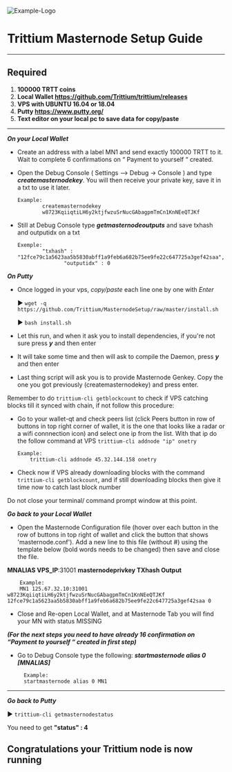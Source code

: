 ![Example-Logo](https://avatars.githubusercontent.com/u/74295691?s=460&u=d19fb6a5f6df729cb0d9f5478a1619edd56cd415&v=4)

# Trittium Masternode Setup Guide
***
## Required
1) **100000 TRTT coins**
2) **Local Wallet https://github.com/Trittium/trittium/releases**
3) **VPS with UBUNTU 16.04 or 18.04**
4) **Putty https://www.putty.org/**
5) **Text editor on your local pc to save data for copy/paste**
***

***On your Local Wallet***
* Create an address with a label MN1 and send exactly 100000 TRTT to it. Wait to complete 6 confirmations on “ Payment to yourself “ created.

* Open the Debug Console ( Settings –> Debug -> Console ) and type ***createmasternodekey***.
You will then receive your private key, save it in a txt to use it later.
  ```
  Example:
          createmasternodekey
          w8723KqiiqtiLH6y2ktjfwzuSrNucGAbagpmTmCn1KnNEeQTJKf
* Still at Debug Console type ***getmasternodeoutputs*** and save txhash and outputidx on a txt
  ```
  Exemple:
          "txhash" : "12fce79c1a5623aa5b5830abff1a9feb6a682b75ee9fe22c647725a3gef42saa",
		         "outputidx" : 0

***On Putty***

* Once logged in your vps, *copy/paste* each line one by one with *Enter*

	:arrow_forward: `wget -q https://github.com/Trittium/MasternodeSetup/raw/master/install.sh`

	:arrow_forward: `bash install.sh`


* Let this run, and when it ask you to install dependencies, if you're not sure press ***y*** and then enter

* It will take some time and then will ask to compile the Daemon, press ***y*** and then enter 

* Last thing script will ask you is to provide Masternode Genkey. Copy the one you got previously (createmasternodekey) and press enter.

Remember to do `trittium-cli getblockcount` to check if VPS catching blocks till it synced with chain, if not follow this procedure:

* Go to your wallet-qt and check peers list (click Peers button in row of buttons in top right corner of wallet, it is the one that looks like a radar or a wifi connnection icon) and select one ip from the list. With that ip do the follow command at VPS `trittium-cli addnode "ip" onetry`

      Example:
		  trittium-cli addnode 45.32.144.158 onetry
    
* Check now if VPS already downloading blocks with the command `trittium-cli getblockcount`, and if still downloading blocks then give it time now to catch last block number 

Do not close your terminal/ command prompt window at this point.

***Go back to your Local Wallet***

* Open the Masternode Configuration file (hover over each button in the row of buttons in top right of wallet and click the button that shows 'masternode.conf'). Add a new line to this file (without #) using the template below (bold words needs to be changed) then save and close the file.

**MNALIAS VPS_IP**:31001 **masternodeprivkey TXhash Output**

		Example:
		MN1 125.67.32.10:31001 w8723KqiiqtiLH6y2ktjfwzuSrNucGAbagpmTmCn1KnNEeQTJKf 12fce79c1a5623aa5b5830abff1a9feb6a682b75ee9fe22c647725a3gef42saa 0

* Close and Re-open Local Wallet, and at Masternode Tab you will find your MN with status MISSING

***(For the next steps you need to have already 16 confirmation on “Payment to yourself “ created in first step)***

* Go to Debug Console type the following: ***startmasternode alias 0 [MNALIAS]***

		Example:
		startmasternode alias 0 MN1
***

***Go back to Putty***

   :arrow_forward: `trittium-cli getmasternodestatus`

You need to get **"status" : 4**

## Congratulations your Trittium node is now running

